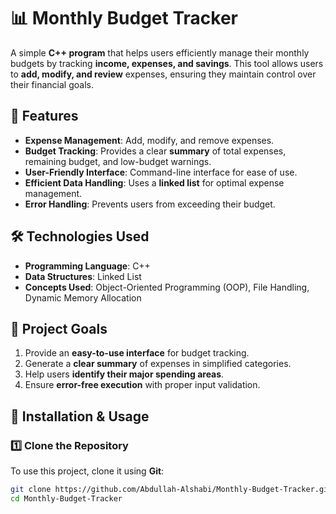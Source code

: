 # 📊 Monthly Budget Tracker

A simple **C++ program** that helps users efficiently manage their monthly budgets by tracking **income, expenses, and savings**. This tool allows users to **add, modify, and review** expenses, ensuring they maintain control over their financial goals.

## 🌟 Features
- **Expense Management**: Add, modify, and remove expenses.
- **Budget Tracking**: Provides a clear **summary** of total expenses, remaining budget, and low-budget warnings.
- **User-Friendly Interface**: Command-line interface for ease of use.
- **Efficient Data Handling**: Uses a **linked list** for optimal expense management.
- **Error Handling**: Prevents users from exceeding their budget.

## 🛠️ Technologies Used
- **Programming Language**: C++
- **Data Structures**: Linked List
- **Concepts Used**: Object-Oriented Programming (OOP), File Handling, Dynamic Memory Allocation

## 📌 Project Goals
1. Provide an **easy-to-use interface** for budget tracking.
2. Generate a **clear summary** of expenses in simplified categories.
3. Help users **identify their major spending areas**.
4. Ensure **error-free execution** with proper input validation.

## 🔽 Installation & Usage
### **1️⃣ Clone the Repository**
To use this project, clone it using **Git**:
```bash
git clone https://github.com/Abdullah-Alshabi/Monthly-Budget-Tracker.git
cd Monthly-Budget-Tracker
